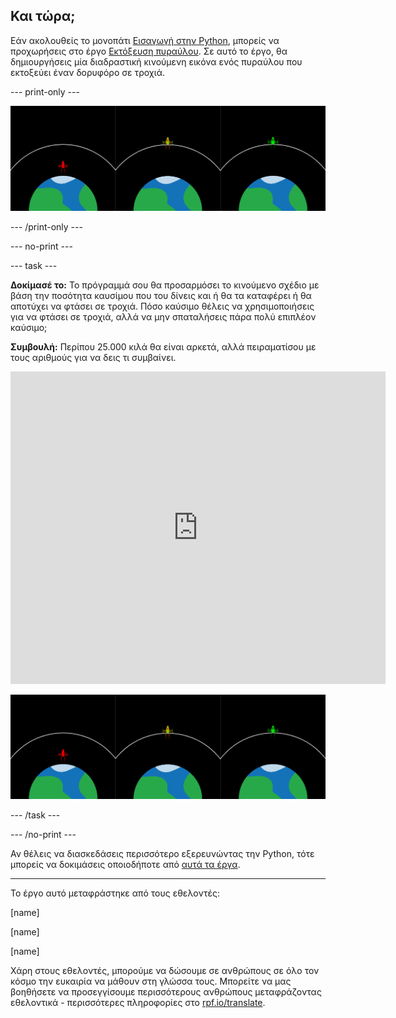 ## Και τώρα;

Εάν ακολουθείς το μονοπάτι [Εισαγωγή στην Python](https://projects.raspberrypi.org/el-GR/raspberrypi/python-intro), μπορείς να προχωρήσεις στο έργο [Εκτόξευση πυραύλου](https://projects.raspberrypi.org/el-GR/projects/rocket-launch). Σε αυτό το έργο, θα δημιουργήσεις μία διαδραστική κινούμενη εικόνα ενός πυραύλου που εκτοξεύει έναν δορυφόρο σε τροχιά.

--- print-only ---

![Έργο εκτόξευσης πυραύλων.](images/showcase_rocket.png)

--- /print-only ---

--- no-print ---

--- task ---

**Δοκίμασέ το:** Το πρόγραμμά σου θα προσαρμόσει το κινούμενο σχέδιο με βάση την ποσότητα καυσίμου που του δίνεις και ή θα τα καταφέρει ή θα αποτύχει να φτάσει σε τροχιά. Πόσο καύσιμο θέλεις να χρησιμοποιήσεις για να φτάσει σε τροχιά, αλλά να μην σπαταλήσεις πάρα πολύ επιπλέον καύσιμο;

**Συμβουλή:** Περίπου 25.000 κιλά θα είναι αρκετά, αλλά πειραματίσου με τους αριθμούς για να δεις τι συμβαίνει.

<iframe src="https://trinket.io/embed/python/622b4dd113?outputOnly=true&start=result" width="600" height="500" frameborder="0" marginwidth="0" marginheight="0" allowfullscreen mark="crwd-mark">
</iframe>

![Έργο εκτόξευσης πυραύλων](images/showcase_rocket.png)

--- /task ---

--- /no-print ---

Αν θέλεις να διασκεδάσεις περισσότερο εξερευνώντας την Python, τότε μπορείς να δοκιμάσεις οποιοδήποτε από [αυτά τα έργα](https://projects.raspberrypi.org/el-GR/projects?software%5B%5D=python).

***
Το έργο αυτό μεταφράστηκε από τους εθελοντές:

[name]

[name]

[name]

Χάρη στους εθελοντές, μπορούμε να δώσουμε σε ανθρώπους σε όλο τον κόσμο την ευκαιρία να μάθουν στη γλώσσα τους. Μπορείτε να μας βοηθήσετε να προσεγγίσουμε περισσότερους ανθρώπους μεταφράζοντας εθελοντικά - περισσότερες πληροφορίες στο [rpf.io/translate](https://rpf.io/translate).
